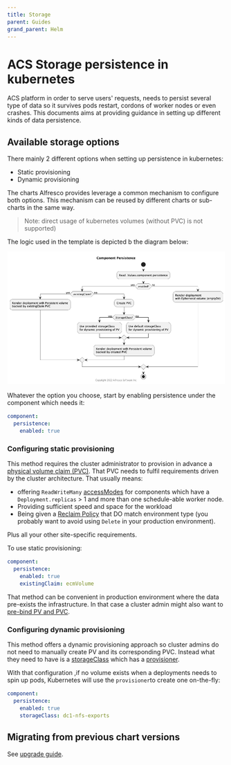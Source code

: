 ```yaml
---
title: Storage
parent: Guides
grand_parent: Helm
---
```


# ACS Storage persistence in kubernetes

ACS platform in order to serve users' requests, needs to persist several type
of data so it survives pods restart, cordons of worker nodes or even crashes.
This documents aims at providing guidance in setting up different kinds of
data persistence.

## Available storage options

There mainly 2 different options when setting up persistence in kubernetes:

* Static provisioning
* Dynamic provisioning

The charts Alfresco provides leverage a common mechanism to configure both options.
This mechanism can be reused by different charts or sub-charts in the same way.

> Note: direct usage of kubernetes volumes (without PVC) is not supported)

The logic used in the template is depicted b the diagram below:

![persistence of storage in acs chart](images/charts-storage-persistence.png)

Whatever the option you choose, start by enabling persistence under the
component which needs it:

```yaml
component:
  persistence:
    enabled: true
```

### Configuring static provisioning

This method requires the cluster administrator to provision in advance a
[physical volume claim (PVC)](https://kubernetes.io/docs/concepts/storage/volumes/#persistentvolumeclaim).
That PVC needs to fulfil requirements driven by  the cluster architecture. That
usually means:

* offering `ReadWriteMany`
  [accessModes](https://kubernetes.io/docs/concepts/storage/persistent-volumes/#access-modes)
  for components which have a `Deployment.replicas` > 1 and more than one
  schedule-able worker node.
* Providing sufficient speed and space for the workload
* Being given a [Reclaim
  Policy](https://kubernetes.io/docs/tasks/administer-cluster/change-pv-reclaim-policy/)
  that DO match environment type (you probably want to avoid using `Delete` in
  your production environment).

Plus all your other site-specific requirements.

To use static provisioning:

```yaml
component:
  persistence:
    enabled: true
    existingClaim: ecmVolume
```

That method can be convenient in production environment where the data pre-exists
the infrastructure. In that case a cluster admin might also want to [pre-bind PV and
PVC](https://kubernetes.io/docs/concepts/storage/persistent-volumes/#reserving-a-persistentvolume).

### Configuring dynamic provisioning

This method offers a dynamic provisioning approach so cluster admins do not need to
manually create PV and its corresponding PVC. Instead what they need to have is
a [storageClass](https://kubernetes.io/docs/concepts/storage/storage-classes/) which
has a [provisioner](https://kubernetes.io/docs/concepts/storage/storage-classes/#provisioner).

With that configuration ,if no volume exists when a deployments needs to spin up pods,
Kubernetes will use the `provisioner`to create one on-the-fly:

```yaml
component:
  persistence:
    enabled: true
    storageClass: dc1-nfs-exports
```

## Migrating from previous chart versions

See [upgrade guide](upgrades.md#persistence).
